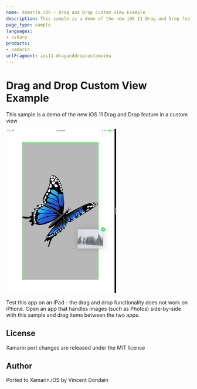 ```yaml
---
name: Xamarin.iOS - Drag and Drop Custom View Example
description: This sample is a demo of the new iOS 11 Drag and Drop feature in a custom view Test this app on an iPad - the drag and drop functionality does not...
page_type: sample
languages:
- csharp
products:
- xamarin
urlFragment: ios11-draganddropcustomview
---
```

# Drag and Drop Custom View Example

This sample is a demo of the new iOS 11 Drag and Drop feature in a custom view

![drag and drop example screenshot](Screenshots/allowed-sml.png)

Test this app on an iPad - the drag and drop functionality does not work on iPhone. Open an app that handles images (such as Photos) side-by-side with this sample and drag items between the two apps.

## License

Xamarin port changes are released under the MIT license

## Author

Ported to Xamarin.iOS by Vincent Dondain
